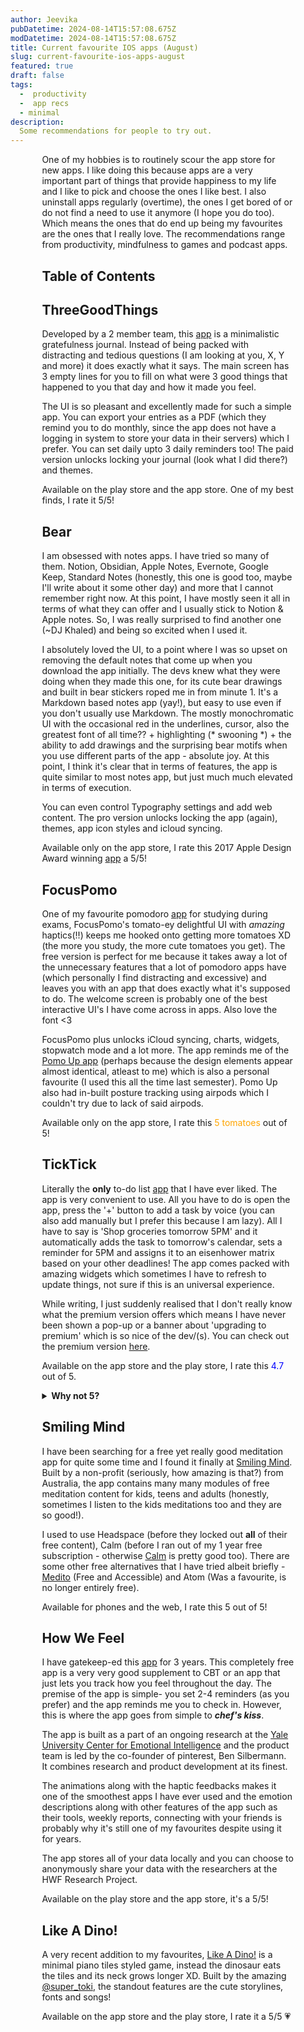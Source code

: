 ```yaml
---
author: Jeevika
pubDatetime: 2024-08-14T15:57:08.675Z
modDatetime: 2024-08-14T15:57:08.675Z
title: Current favourite IOS apps (August)
slug: current-favourite-ios-apps-august
featured: true
draft: false
tags:
  -  productivity
  -  app recs
  - minimal
description:
  Some recommendations for people to try out.
---
```

<div style="
display: flex;
flex-direction: column;
align-items: center;
">
<div style="
max-width: 80%;
">
One of my hobbies is to routinely scour the app store for new apps. I like doing this because apps are a very important part of things that provide happiness to my life and I like to pick and choose the ones I like best. I also uninstall apps regularly (overtime), the ones I get bored of or do not find a need to use it anymore (I hope you do too). Which means the ones that do end up being my favourites are the ones that I really love. The recommendations range from productivity, mindfulness to games and podcast apps.

## Table of Contents

## ThreeGoodThings

Developed by a 2 member team, this [app](https://oatmealapps.com/three-good-things) is a minimalistic gratefulness journal. Instead of being packed with distracting and tedious questions (I am looking at you, X, Y and more) it does exactly what it says. The main screen has 3 empty lines for you to fill on what were 3 good things that happened to you that day and how it made you feel.

The UI is so pleasant and excellently made for such a simple app. You can export your entries as a PDF (which they remind you to do monthly, since the app does not have a logging in system to store your data in their servers) which I prefer. You can set daily upto 3 daily reminders too! The paid version unlocks locking your journal (look what I did there?) and themes.

Available on the play store and the app store. One of my best finds, I rate it 5/5!

## Bear

I am obsessed with notes apps. I have tried so many of them. Notion, Obsidian, Apple Notes, Evernote, Google Keep, Standard Notes (honestly, this one is good too, maybe I'll write about it some other day) and more that I cannot remember right now. At this point, I have mostly seen it all in terms of what they can offer and I usually stick to Notion & Apple notes. So, I was really surprised to find another one (~DJ Khaled) and being so excited when I used it.

I absolutely loved the UI, to a point where I was so upset on removing the default notes that come up when you download
the app initially. The devs knew what they were doing when they made this one, for its cute bear drawings and built in bear stickers roped me in from minute 1. It's a Markdown based notes app (yay!), but easy to use even if you don't usually use Markdown. The mostly monochromatic UI with the occasional red in the underlines, cursor, also the greatest font of all time?? + highlighting (* swooning *) + the ability to add drawings and the surprising bear motifs when you use different parts of the app - absolute joy. At this point, I think it's clear that in terms of features, the app is quite similar to most notes app, but just much much elevated in terms of execution.

You can even control Typography settings and add web content. The pro version unlocks locking the app (again), themes, app icon styles and icloud syncing.

Available only on the app store, I rate this 2017 Apple Design Award winning [app](https://bear.app/) a 5/5!

## FocusPomo

One of my favourite pomodoro [app](https://apps.apple.com/us/app/focuspomo-pomodoro-timer/id1528322796) for studying during exams, FocusPomo's tomato-ey delightful UI with *amazing* haptics(!!) keeps me hooked onto getting more tomatoes XD (the more you study, the more cute tomatoes you get). The free version is perfect for me because it takes away a lot of the unnecessary features that a lot of pomodoro apps have (which personally I find distracting and excessive) and leaves you with an app that does exactly what it's supposed to do. The welcome screen is probably one of the best interactive UI's I have come across in apps. Also love the font <3

FocusPomo plus unlocks iCloud syncing, charts, widgets, stopwatch mode and a lot more. The app reminds me of the [Pomo Up app](https://apps.apple.com/us/app/pomo-up-pomodoro-timer/id6469688331) (perhaps because the design elements appear almost identical, atleast to me) which is also a personal favourite (I used this all the time last semester). Pomo Up also had in-built posture tracking using airpods which I couldn't try due to lack of said airpods.

Available only on the app store, I rate this <span style="color:orange">5 tomatoes</span> out of 5!

## TickTick

Literally the **only** to-do list [app](https://ticktick.com/home) that I have ever liked. The app is very convenient to use. All you have to do is open the app, press the '+' button to add a task by voice (you can also add manually but I prefer this because I am lazy). All I have to say is 'Shop groceries tomorrow 5PM' and it automatically adds the task to tomorrow's calendar, sets a reminder for 5PM and assigns it to an eisenhower matrix based on your other deadlines! The app comes packed with amazing widgets which sometimes I have to refresh to update things, not sure if this is an universal experience.

While writing, I just suddenly realised that I don't really know what the premium version offers which means I have never been shown a pop-up or a banner about 'upgrading to premium' which is so nice of the dev/(s). You can check out the premium version [here](https://ticktick.com/upgrade).

Available on the app store and the play store, I rate this <span style="color:blue">4.7</span> out of 5.
<details> <summary style="font-weight:bold">Why not 5?</summary> <p>Because why would the tasks get added to the default list - Inbox instead of the user created list? I believe there should be no Inbox and every task should automatically get added to the list made by user. Yes, you can select for which list you think the task should go into, but that made the experience slow and I found that annoying.</p> </details>

## Smiling Mind
I have been searching for a free yet really good meditation app for quite some time and I found it finally at [Smiling Mind](https://app.smilingmind.com.au/). Built by a non-profit (seriously, how amazing is that?) from Australia, the app contains many many modules of free meditation content for kids, teens and adults (honestly, sometimes I listen to the kids meditations too and they are so good!).

I used to use Headspace (before they locked out **all** of their free content), Calm (before I ran out of my 1 year free subscription - otherwise [Calm](https://www.calm.com/app/meditate) is pretty good too). There are some other free alternatives that I have tried albeit briefly - [Medito](https://meditofoundation.org/meditations) (Free and Accessible) and Atom (Was a favourite, is no longer entirely free).

Available for phones and the web, I rate this 5 out of 5!

## How We Feel

I have gatekeep-ed this [app](https://howwefeel.org/) for 3 years. This completely free app is a very very good supplement to CBT or an app that just lets you track how you feel throughout the day. The premise of the app is simple- you set 2-4 reminders (as you prefer) and the app reminds me you to check in. However, this is where the app goes from simple to ***chef's kiss***.

The app is built as a part of an ongoing research at the [Yale University Center for Emotional Intelligence](http://ycei.org/) and the product team is led by the co-founder of pinterest, Ben Silbermann. It combines research and product development at its finest.

The animations along with the haptic feedbacks makes it one of the smoothest apps I have ever used and the emotion descriptions along with other features of the app such as their tools, weekly reports, connecting with your friends is probably why it's still one of my favourites despite using it for years.

The app stores all of your data locally and you can choose to anonymously share your data with the researchers at the HWF Research Project.

Available on the play store and the app store, it's a 5/5!

## Like A Dino!
A very recent addition to my favourites, [Like A Dino!](https://apps.apple.com/us/app/like-a-dino/id1527726706) is a minimal piano tiles styled game, instead the dinosaur eats the tiles and its neck grows longer XD. Built by the amazing [@super_toki](https://www.super-toki.com/), the standout features are the cute storylines, fonts and songs!

Available on the app store and the play store, I rate it a 5/5 💗
</div>
</div>

